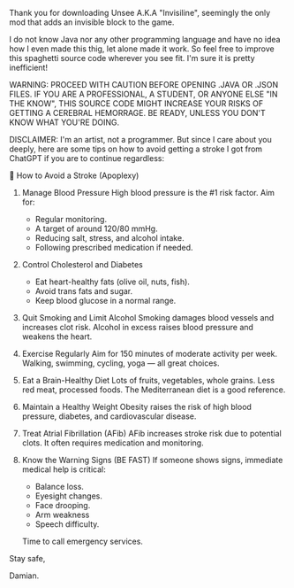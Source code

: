 Thank you for downloading Unsee A.K.A "Invisiline", seemingly the only mod that adds an invisible block to the game.

I do not know Java nor any other programming language and have no idea how I even made this thig, let alone made it work. 
So feel free to improve this spaghetti source code wherever you see fit. I'm sure it is pretty inefficient!

WARNING: PROCEED WITH CAUTION BEFORE OPENING .JAVA OR .JSON FILES. IF YOU ARE A PROFESSIONAL, A STUDENT, OR ANYONE ELSE "IN THE KNOW",
THIS SOURCE CODE MIGHT INCREASE YOUR RISKS OF GETTING A CEREBRAL HEMORRAGE. BE READY, UNLESS YOU DON'T KNOW WHAT YOU'RE DOING.

DISCLAIMER: I'm an artist, not a programmer. But since I care about you deeply, here are some tips on how to avoid getting a stroke
I got from ChatGPT if you are to continue regardless:


🧠 How to Avoid a Stroke (Apoplexy)
  1. Manage Blood Pressure
     High blood pressure is the #1 risk factor. Aim for:
     
     * Regular monitoring.
     * A target of around 120/80 mmHg.
     * Reducing salt, stress, and alcohol intake.
     * Following prescribed medication if needed.

  3. Control Cholesterol and Diabetes
     * Eat heart-healthy fats (olive oil, nuts, fish).
     * Avoid trans fats and sugar.
     * Keep blood glucose in a normal range.

3. Quit Smoking and Limit Alcohol
     Smoking damages blood vessels and increases clot risk. Alcohol in excess raises blood pressure and weakens the heart.

4. Exercise Regularly
     Aim for 150 minutes of moderate activity per week. Walking, swimming, cycling, yoga — all great choices.

5. Eat a Brain-Healthy Diet
     Lots of fruits, vegetables, whole grains. Less red meat, processed foods. The Mediterranean diet is a good reference.

6. Maintain a Healthy Weight
     Obesity raises the risk of high blood pressure, diabetes, and cardiovascular disease.

7. Treat Atrial Fibrillation (AFib)
     AFib increases stroke risk due to potential clots. It often requires medication and monitoring.

8. Know the Warning Signs (BE FAST)
     If someone shows signs, immediate medical help is critical:

     * Balance loss.
     * Eyesight changes.
     * Face drooping.
     * Arm weakness
     * Speech difficulty.
   
   Time to call emergency services.
   
Stay safe,

Damian.

